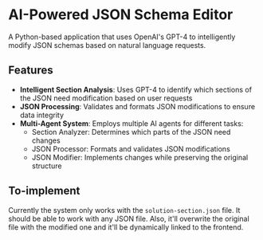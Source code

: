 # AI-Powered JSON Schema Editor

A Python-based application that uses OpenAI's GPT-4 to intelligently modify JSON schemas based on natural language requests.

## Features

- **Intelligent Section Analysis**: Uses GPT-4 to identify which sections of the JSON need modification based on user requests
- **JSON Processing**: Validates and formats JSON modifications to ensure data integrity
- **Multi-Agent System**: Employs multiple AI agents for different tasks:
  - Section Analyzer: Determines which parts of the JSON need changes
  - JSON Processor: Formats and validates JSON modifications
  - JSON Modifier: Implements changes while preserving the original structure

## To-implement

Currently the system only works with the `solution-section.json` file. It should be able to work with any JSON file. 
Also, it'll overwrite the original file with the modified one and it'll be dynamically linked to the frontend.